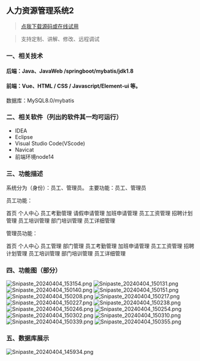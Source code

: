 ## 人力资源管理系统2

> [点我下载源码或在线试用](https://www.notmaker.com/detail/d76d69d0484d4a8a898b64f4b09c4010/ghbnew) 

> 支持定制、讲解、修改、远程调试


### 一、相关技术
#### 后端：Java、JavaWeb /springboot/mybatis/jdk1.8
#### 前端：Vue、HTML / CSS / Javascript/Element-ui 等。
数据库：MySQL8.0/mybatis
### 二、相关软件（列出的软件其一均可运行）
- IDEA
- Eclipse
- Visual Studio Code(VScode)
- Navicat
- 前端环境node14

### 三、功能描述
系统分为（身份）：员工、管理员。
主要功能：员工、管理员

员工功能：

首页
个人中心
员工考勤管理
请假申请管理
加班申请管理
员工工资管理
招聘计划管理
员工培训管理
部门培训管理
员工详细管理

管理员功能：

首页
个人中心
员工管理
部门管理
员工考勤管理
加班申请管理
员工工资管理
招聘计划管理
员工培训管理
部门培训管理
员工详细管理

### 四、功能图（部分）
![Snipaste_20240404_153154.png](https://store.ptcc9.top/notmaker/user_upload/3bd80f18ce8947948de216e157f71105/2024-04-04%2015:32:31_Snipaste_2024-04-04_15-31-54.png)
![Snipaste_20240404_150131.png](https://store.ptcc9.top/notmaker/user_upload/3bd80f18ce8947948de216e157f71105/2024-04-04%2015:22:04_Snipaste_2024-04-04_15-01-31.png)
![Snipaste_20240404_150140.png](https://store.ptcc9.top/notmaker/user_upload/3bd80f18ce8947948de216e157f71105/2024-04-04%2015:22:14_Snipaste_2024-04-04_15-01-40.png)
![Snipaste_20240404_150151.png](https://store.ptcc9.top/notmaker/user_upload/3bd80f18ce8947948de216e157f71105/2024-04-04%2015:22:25_Snipaste_2024-04-04_15-01-51.png)
![Snipaste_20240404_150208.png](https://store.ptcc9.top/notmaker/user_upload/3bd80f18ce8947948de216e157f71105/2024-04-04%2015:22:32_Snipaste_2024-04-04_15-02-08.png)
![Snipaste_20240404_150217.png](https://store.ptcc9.top/notmaker/user_upload/3bd80f18ce8947948de216e157f71105/2024-04-04%2015:22:38_Snipaste_2024-04-04_15-02-17.png)
![Snipaste_20240404_150227.png](https://store.ptcc9.top/notmaker/user_upload/3bd80f18ce8947948de216e157f71105/2024-04-04%2015:22:48_Snipaste_2024-04-04_15-02-27.png)
![Snipaste_20240404_150238.png](https://store.ptcc9.top/notmaker/user_upload/3bd80f18ce8947948de216e157f71105/2024-04-04%2015:22:59_Snipaste_2024-04-04_15-02-38.png)
![Snipaste_20240404_150246.png](https://store.ptcc9.top/notmaker/user_upload/3bd80f18ce8947948de216e157f71105/2024-04-04%2015:23:07_Snipaste_2024-04-04_15-02-46.png)
![Snipaste_20240404_150254.png](https://store.ptcc9.top/notmaker/user_upload/3bd80f18ce8947948de216e157f71105/2024-04-04%2015:23:13_Snipaste_2024-04-04_15-02-54.png)
![Snipaste_20240404_150302.png](https://store.ptcc9.top/notmaker/user_upload/3bd80f18ce8947948de216e157f71105/2024-04-04%2015:23:19_Snipaste_2024-04-04_15-03-02.png)
![Snipaste_20240404_150310.png](https://store.ptcc9.top/notmaker/user_upload/3bd80f18ce8947948de216e157f71105/2024-04-04%2015:23:24_Snipaste_2024-04-04_15-03-10.png)
![Snipaste_20240404_150339.png](https://store.ptcc9.top/notmaker/user_upload/3bd80f18ce8947948de216e157f71105/2024-04-04%2015:24:00_Snipaste_2024-04-04_15-03-39.png)
![Snipaste_20240404_150355.png](https://store.ptcc9.top/notmaker/user_upload/3bd80f18ce8947948de216e157f71105/2024-04-04%2015:24:06_Snipaste_2024-04-04_15-03-55.png)
### 五、数据库展示
![Snipaste_20240404_145934.png](https://store.ptcc9.top/notmaker/user_upload/3bd80f18ce8947948de216e157f71105/2024-04-04%2015:24:44_Snipaste_2024-04-04_14-59-34.png)
